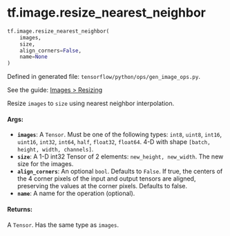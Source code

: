 <div itemscope itemtype="http://developers.google.com/ReferenceObject">
<meta itemprop="name" content="tf.image.resize_nearest_neighbor" />
<meta itemprop="path" content="Stable" />
</div>

# tf.image.resize_nearest_neighbor

``` python
tf.image.resize_nearest_neighbor(
    images,
    size,
    align_corners=False,
    name=None
)
```



Defined in generated file: `tensorflow/python/ops/gen_image_ops.py`.

See the guide: [Images > Resizing](../../../../api_guides/python/image.md#Resizing)

Resize `images` to `size` using nearest neighbor interpolation.

#### Args:

* <b>`images`</b>: A `Tensor`. Must be one of the following types: `int8`, `uint8`, `int16`, `uint16`, `int32`, `int64`, `half`, `float32`, `float64`.
    4-D with shape `[batch, height, width, channels]`.
* <b>`size`</b>:  A 1-D int32 Tensor of 2 elements: `new_height, new_width`.  The
    new size for the images.
* <b>`align_corners`</b>: An optional `bool`. Defaults to `False`.
    If true, the centers of the 4 corner pixels of the input and output tensors are
    aligned, preserving the values at the corner pixels. Defaults to false.
* <b>`name`</b>: A name for the operation (optional).


#### Returns:

A `Tensor`. Has the same type as `images`.